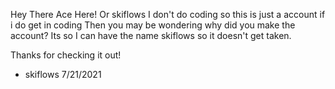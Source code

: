 Hey There Ace Here!
Or skiflows I don't do coding so this is just a account if i do get in coding
Then you may be wondering why did you make the account?
Its so I can have the name skiflows so it doesn't get taken.

Thanks for checking it out!

- skiflows 7/21/2021
